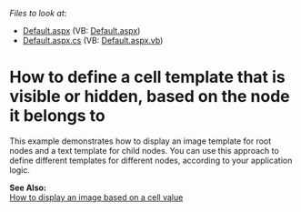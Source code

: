 <!-- default file list -->
*Files to look at*:

* [Default.aspx](./CS/OptionalCellTemplates/Default.aspx) (VB: [Default.aspx](./VB/OptionalCellTemplates/Default.aspx))
* [Default.aspx.cs](./CS/OptionalCellTemplates/Default.aspx.cs) (VB: [Default.aspx.vb](./VB/OptionalCellTemplates/Default.aspx.vb))
<!-- default file list end -->
# How to define a cell template that is visible or hidden, based on the node it belongs to


<p>This example demonstrates how to display an image template for root nodes and a text template for child nodes. You can use this approach to define different templates for different nodes, according to your application logic.</p><p><strong>See Also:</strong><br />
<a href="https://www.devexpress.com/Support/Center/p/E1014">How to display an image based on a cell value</a></p>

<br/>


